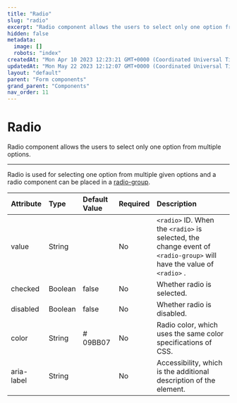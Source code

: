 ```yaml
---
title: "Radio"
slug: "radio"
excerpt: "Radio component allows the users to select only one option from multiple options."
hidden: false
metadata: 
  image: []
  robots: "index"
createdAt: "Mon Apr 10 2023 12:23:21 GMT+0000 (Coordinated Universal Time)"
updatedAt: "Mon May 22 2023 12:12:07 GMT+0000 (Coordinated Universal Time)"
layout: "default"
parent: "Form components"
grand_parent: "Components"
nav_order: 11
---
```

# Radio 
Radio component allows the users to select only one option from multiple options.

***

Radio is used for selecting one option from multiple given options and a radio component can be placed in a [radio-group](radio-group).

| Attribute  | Type    | Default Value | Required | Description                                                                                                          |
| :--------- | :------ | :------------ | :------- | :------------------------------------------------------------------------------------------------------------------- |
| value      | String  |               | No       | `<radio>` ID. When the `<radio>` is selected, the change event of `<radio-group>` will have the value of `<radio>` . |
| checked    | Boolean | false         | No       | Whether radio is selected.                                                                                           |
| disabled   | Boolean | false         | No       | Whether radio is disabled.                                                                                           |
| color      | String  | # 09BB07      | No       | Radio color, which uses the same color specifications of CSS.                                                        |
| aria-label | String  |               | No       | Accessibility, which is the additional description of the element.                                                   |
